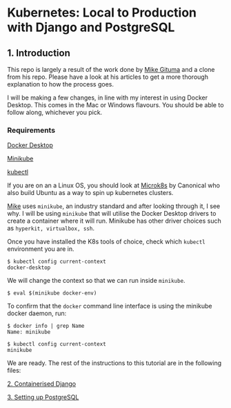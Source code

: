 
# Kubernetes: Local to Production with Django and PostgreSQL

## 1. Introduction

This repo is largely a result of the work done by [Mike Gituma](https://markgituma.medium.com/kubernetes-local-to-production-with-django-1-introduction-d73adc9ce4b4) and a clone from his repo. Please have a look at his articles to get a more thorough explanation to how the process goes.

I will be making a few changes, in line with my interest in using Docker Desktop. This comes in the Mac or Windows flavours. You should be able to follow along, whichever you pick.

### Requirements

[Docker Desktop](https://hub.docker.com/editions/community/docker-ce-desktop-mac/)

[Minikube](https://minikube.sigs.k8s.io/docs/start/)

[kubectl](https://kubernetes.io/docs/tasks/tools/install-kubectl/)

If you are on an a Linux OS, you should look at [Microk8s](https://microk8s.io/) by Canonical who also build Ubuntu as a way to spin up kubernetes clusters.

[Mike](https://twitter.com/MarkGituma) uses `minikube`, an industry standard and after looking through it, I see why. I will be using `minikube` that will utilise the Docker Desktop drivers to create a container where it will run. Minikube has other driver choices such as `hyperkit, virtualbox, ssh`.

Once you have installed the K8s tools of choice, check which `kubectl` environment you are in.
```
$ kubectl config current-context
docker-desktop
```
We will change the context so that we can run inside `minikube`.  

`$ eval $(minikube docker-env)`

To confirm that the `docker` command line interface is using the minikube docker daemon, run:
```
$ docker info | grep Name
Name: minikube

$ kubectl config current-context
minikube
```
We are ready. The rest of the instructions to this tutorial are in the following files:

[2. Containerised Django](../docs/part2_containerise_django.md)

[3. Setting up PostgreSQL ](../docs/part3_setting_up_postgres.md)